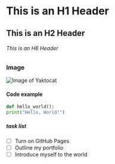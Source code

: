 
# This is an H1 Header

## This is an H2 Header

###### This is an H6 Header

### Image 
![Image of Yaktocat](https://octodex.github.com/images/yaktocat.png)

#### Code example 
```python
def hello_world():
print("Hello, World!")
```
##### task list 
- [ ] Turn on GitHub Pages
- [ ] Outline my portfolio
- [ ] Introduce myself to the world
